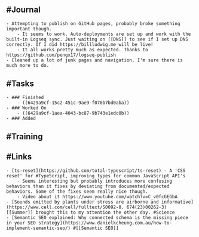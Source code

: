 ## #Journal
	- Attempting to publish on GitHub pages, probably broke something important though.
		- It seems to work. Auto-deployments are set up and work with the built-in Logseq sync. Just waiting on [[DNS]] to see if I set up DNS correctly. If I did https://billludwig.me will be live!
		- It all works pretty much as expected. Thanks to https://github.com/pengx17/logseq-publish
	- Cleaned up a lot of junk pages and navigation. I'm sure there is much more to do.
## #Tasks
	- ### Finished
		- ((6429a9cf-15c2-451c-9ae9-f070b7bd0aba))
	- ### Worked On
		- ((6429a9cf-1aea-4043-bc87-9b743e1edc0b))
	- ### Added
## #Training
## #Links
	- [ts-reset](https://github.com/total-typescript/ts-reset) - A 'CSS reset' for #TypeScript, improving types for common JavaScript API's
		- Seems interesting but probably introduces more confusing behaviors than it fixes by deviating from documented/expected behaviors. Some of the fixes seem really nice though.
		- Video about it https://www.youtube.com/watch?v=C_v0fcGEGbA
	- [Sounds emitted by plants under stress are airborne and informative](https://www.cell.com/cell/fulltext/S0092-8. 674(23)00262-3) [[Summer]] brought this to my attention the other day. #Science
	- [Semantic SEO explained: Why connected schema is the missing piece in your SEO strategy](https://www.danielkcheung.com.au/how-to-implement-semantic-seo/) #[[Semantic SEO]]